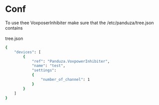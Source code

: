# Conf

To use thee VoxposerInhibiter make sure that the /etc/panduza/tree.json contains\
\
tree.json
```bash
{
    "devices": [
        {
            "ref": "Panduza.VoxpowerInhibiter",
            "name": "test",
            "settings": 
            {
                "number_of_channel": 1
            }
        }
    ]
}
```

